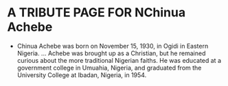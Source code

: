 # A TRIBUTE PAGE FOR NChinua Achebe

 
* Chinua Achebe was born on November 15, 1930, in Ogidi in Eastern Nigeria. ... Achebe was brought up as a Christian, but he remained curious about the more traditional Nigerian faiths. He was educated at a government college in Umuahia, Nigeria, and graduated from the University College at Ibadan, Nigeria, in 1954.
